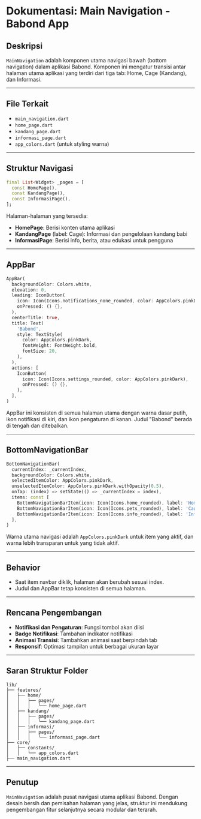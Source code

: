 # Dokumentasi: Main Navigation - Babond App

## Deskripsi
`MainNavigation` adalah komponen utama navigasi bawah (bottom navigation) dalam aplikasi Babond. Komponen ini mengatur transisi antar halaman utama aplikasi yang terdiri dari tiga tab: Home, Cage (Kandang), dan Informasi.

---

## File Terkait
- `main_navigation.dart`
- `home_page.dart`
- `kandang_page.dart`
- `informasi_page.dart`
- `app_colors.dart` (untuk styling warna)

---

## Struktur Navigasi
```dart
final List<Widget> _pages = [
  const HomePage(),
  const KandangPage(),
  const InformasiPage(),
];
```
Halaman-halaman yang tersedia:
- **HomePage**: Berisi konten utama aplikasi
- **KandangPage** (label: Cage): Informasi dan pengelolaan kandang babi
- **InformasiPage**: Berisi info, berita, atau edukasi untuk pengguna

---

## AppBar
```dart
AppBar(
  backgroundColor: Colors.white,
  elevation: 0,
  leading: IconButton(
    icon: Icon(Icons.notifications_none_rounded, color: AppColors.pinkDark),
    onPressed: () {},
  ),
  centerTitle: true,
  title: Text(
    'Babond',
    style: TextStyle(
      color: AppColors.pinkDark,
      fontWeight: FontWeight.bold,
      fontSize: 20,
    ),
  ),
  actions: [
    IconButton(
      icon: Icon(Icons.settings_rounded, color: AppColors.pinkDark),
      onPressed: () {},
    ),
  ],
)
```
AppBar ini konsisten di semua halaman utama dengan warna dasar putih, ikon notifikasi di kiri, dan ikon pengaturan di kanan. Judul "Babond" berada di tengah dan ditebalkan.

---

## BottomNavigationBar
```dart
BottomNavigationBar(
  currentIndex: _currentIndex,
  backgroundColor: Colors.white,
  selectedItemColor: AppColors.pinkDark,
  unselectedItemColor: AppColors.pinkDark.withOpacity(0.5),
  onTap: (index) => setState(() => _currentIndex = index),
  items: const [
    BottomNavigationBarItem(icon: Icon(Icons.home_rounded), label: 'Home'),
    BottomNavigationBarItem(icon: Icon(Icons.pets_rounded), label: 'Cage'),
    BottomNavigationBarItem(icon: Icon(Icons.info_rounded), label: 'Informasi'),
  ],
)
```
Warna utama navigasi adalah `AppColors.pinkDark` untuk item yang aktif, dan warna lebih transparan untuk yang tidak aktif.

---

## Behavior
- Saat item navbar diklik, halaman akan berubah sesuai index.
- Judul dan AppBar tetap konsisten di semua halaman.

---

## Rencana Pengembangan
- **Notifikasi dan Pengaturan**: Fungsi tombol akan diisi
- **Badge Notifikasi**: Tambahan indikator notifikasi
- **Animasi Transisi**: Tambahkan animasi saat berpindah tab
- **Responsif**: Optimasi tampilan untuk berbagai ukuran layar

---

## Saran Struktur Folder
```
lib/
├── features/
│   ├── home/
│   │   ├── pages/
│   │   │   └── home_page.dart
│   ├── kandang/
│   │   ├── pages/
│   │   │   └── kandang_page.dart
│   ├── informasi/
│   │   ├── pages/
│   │   │   └── informasi_page.dart
├── core/
│   ├── constants/
│   │   └── app_colors.dart
├── main_navigation.dart
```

---

## Penutup
`MainNavigation` adalah pusat navigasi utama aplikasi Babond. Dengan desain bersih dan pemisahan halaman yang jelas, struktur ini mendukung pengembangan fitur selanjutnya secara modular dan terarah.

